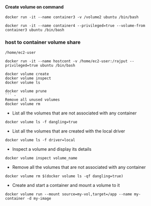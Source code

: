 #### Create volume on command
```
docker run -it --name container3 -v /volume2 ubuntu /bin/bash
```
```
docker run -it --name container4 --privileged=true --volume-from container3 ubuntu /bin/bash
```
### host to container volume share
```
/home/ec2-user
```
```
docker run -it --name hostcont -v /home/ec2-user:/rajput --privileged=true ubuntu /bin/bash
```
```
docker volume create
docker volume inspect 
docker volume ls
````
```
docker volume prune
``` - 
Remove all unused volumes
docker volume rm
```
- List all the volumes that are not associated with any container
```
docker volume ls -f dangling=true
```
 - List all the volumes that are created with the local driver
 ```
docker volume ls -f driver=local
```
- Inspect a volume and display its details
```
docker volume inspect volume_name 
```
- Remove all the volumes that are not associated with any container
```
docker volume rm $(docker volume ls -qf dangling=true) 
```
- Create and start a container and mount a volume to it
```
docker volume run --mount source=my-vol,target=/app --name my-container -d my-image 
````
